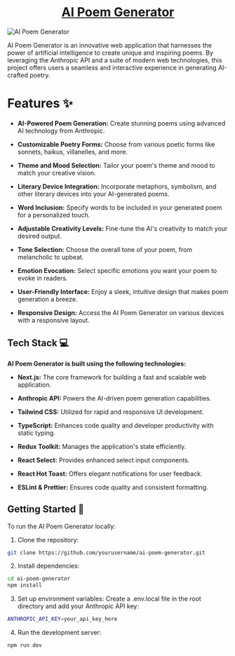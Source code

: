 <div align='center'>

# [AI Poem Generator](https://ai-poem-generator-krinals-projects.vercel.app/)

</div>

![AI Poem Generator](https://imgur.com/XEgTEyI.png)

AI Poem Generator is an innovative web application that harnesses the power of artificial intelligence to create unique and inspiring poems. By leveraging the Anthropic API and a suite of modern web technologies, this project offers users a seamless and interactive experience in generating AI-crafted poetry.

# Features ✨

- **AI-Powered Poem Generation:** Create stunning poems using advanced AI technology from Anthropic.

- **Customizable Poetry Forms:** Choose from various poetic forms like sonnets, haikus, villanelles, and more.

- **Theme and Mood Selection:** Tailor your poem's theme and mood to match your creative vision.

- **Literary Device Integration:** Incorporate metaphors, symbolism, and other literary devices into your AI-generated poems.

- **Word Inclusion:** Specify words to be included in your generated poem for a personalized touch.

- **Adjustable Creativity Levels:** Fine-tune the AI's creativity to match your desired output.

- **Tone Selection:** Choose the overall tone of your poem, from melancholic to upbeat.

- **Emotion Evocation:** Select specific emotions you want your poem to evoke in readers.

- **User-Friendly Interface:** Enjoy a sleek, intuitive design that makes poem generation a breeze.

- **Responsive Design:** Access the AI Poem Generator on various devices with a responsive layout.

## Tech Stack 💻

**AI Poem Generator is built using the following technologies:**

- **Next.js:** The core framework for building a fast and scalable web application.

- **Anthropic API:** Powers the AI-driven poem generation capabilities.

- **Tailwind CSS:** Utilized for rapid and responsive UI development.

- **TypeScript:** Enhances code quality and developer productivity with static typing.

- **Redux Toolkit:** Manages the application's state efficiently.

- **React Select:** Provides enhanced select input components.

- **React Hot Toast:** Offers elegant notifications for user feedback.

- **ESLint & Prettier:** Ensures code quality and consistent formatting.

## Getting Started 🚀

To run the AI Poem Generator locally:

1. Clone the repository:

```bash
git clone https://github.com/yourusername/ai-poem-generator.git
```

2. Install dependencies:

```bash
cd ai-poem-generator
npm install
```

3. Set up environment variables:
   Create a .env.local file in the root directory and add your Anthropic API key:

```bash
ANTHROPIC_API_KEY=your_api_key_here
```

4. Run the development server:

```bash
npm run dev
```


